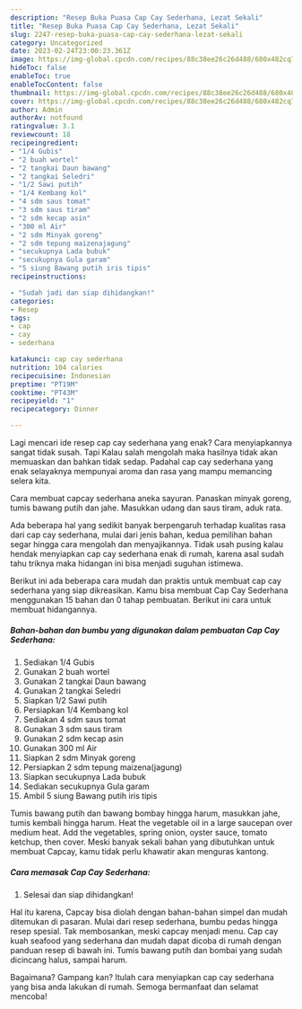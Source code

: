 ```yaml
---
description: "Resep Buka Puasa Cap Cay Sederhana, Lezat Sekali"
title: "Resep Buka Puasa Cap Cay Sederhana, Lezat Sekali"
slug: 2247-resep-buka-puasa-cap-cay-sederhana-lezat-sekali
category: Uncategorized
date: 2023-02-24T23:00:23.361Z
image: https://img-global.cpcdn.com/recipes/88c38ee26c26d488/680x482cq70/cap-cay-sederhana-foto-resep-utama.jpg
hideToc: false
enableToc: true
enableTocContent: false
thumbnail: https://img-global.cpcdn.com/recipes/88c38ee26c26d488/680x482cq70/cap-cay-sederhana-foto-resep-utama.jpg
cover: https://img-global.cpcdn.com/recipes/88c38ee26c26d488/680x482cq70/cap-cay-sederhana-foto-resep-utama.jpg
author: Admin
authorAv: notfound
ratingvalue: 3.1
reviewcount: 18
recipeingredient:
- "1/4 Gubis"
- "2 buah wortel"
- "2 tangkai Daun bawang"
- "2 tangkai Seledri"
- "1/2 Sawi putih"
- "1/4 Kembang kol"
- "4 sdm saus tomat"
- "3 sdm saus tiram"
- "2 sdm kecap asin"
- "300 ml Air"
- "2 sdm Minyak goreng"
- "2 sdm tepung maizenajagung"
- "secukupnya Lada bubuk"
- "secukupnya Gula garam"
- "5 siung Bawang putih iris tipis"
recipeinstructions:

- "Sudah jadi dan siap dihidangkan!"
categories:
- Resep
tags:
- cap
- cay
- sederhana

katakunci: cap cay sederhana 
nutrition: 104 calories
recipecuisine: Indonesian
preptime: "PT19M"
cooktime: "PT43M"
recipeyield: "1"
recipecategory: Dinner

---
```



Lagi mencari ide resep cap cay sederhana yang enak? Cara menyiapkannya sangat tidak susah. Tapi Kalau salah mengolah maka hasilnya tidak akan memuaskan dan bahkan tidak sedap. Padahal cap cay sederhana yang enak selayaknya mempunyai aroma dan rasa yang mampu memancing selera kita.


Cara membuat capcay sederhana aneka sayuran. Panaskan minyak goreng, tumis bawang putih dan jahe. Masukkan udang dan saus tiram, aduk rata.

Ada beberapa hal yang sedikit banyak berpengaruh terhadap kualitas rasa dari cap cay sederhana, mulai dari jenis bahan, kedua pemilihan bahan segar hingga cara mengolah dan menyajikannya. Tidak usah pusing kalau hendak menyiapkan cap cay sederhana enak di rumah, karena asal sudah tahu triknya maka hidangan ini bisa menjadi suguhan istimewa.


Berikut ini ada beberapa cara mudah dan praktis untuk membuat cap cay sederhana yang siap dikreasikan. Kamu bisa membuat Cap Cay Sederhana menggunakan 15 bahan dan 0 tahap pembuatan. Berikut ini cara untuk membuat hidangannya.

<!--inarticleads1-->

##### Bahan-bahan dan bumbu yang digunakan dalam pembuatan Cap Cay Sederhana:

1. Sediakan 1/4 Gubis
1. Gunakan 2 buah wortel
1. Gunakan 2 tangkai Daun bawang
1. Gunakan 2 tangkai Seledri
1. Siapkan 1/2 Sawi putih
1. Persiapkan 1/4 Kembang kol
1. Sediakan 4 sdm saus tomat
1. Gunakan 3 sdm saus tiram
1. Gunakan 2 sdm kecap asin
1. Gunakan 300 ml Air
1. Siapkan 2 sdm Minyak goreng
1. Persiapkan 2 sdm tepung maizena(jagung)
1. Siapkan secukupnya Lada bubuk
1. Sediakan secukupnya Gula garam
1. Ambil 5 siung Bawang putih iris tipis


Tumis bawang putih dan bawang bombay hingga harum, masukkan jahe, tumis kembali hingga harum. Heat the vegetable oil in a large saucepan over medium heat. Add the vegetables, spring onion, oyster sauce, tomato ketchup, then cover. Meski banyak sekali bahan yang dibutuhkan untuk membuat Capcay, kamu tidak perlu khawatir akan menguras kantong. 

<!--inarticleads2-->

##### Cara memasak Cap Cay Sederhana:


1. Selesai dan siap dihidangkan!

Hal itu karena, Capcay bisa diolah dengan bahan-bahan simpel dan mudah ditemukan di pasaran. Mulai dari resep sederhana, bumbu pedas hingga resep spesial. Tak membosankan, meski capcay menjadi menu. Cap cay kuah seafood yang sederhana dan mudah dapat dicoba di rumah dengan panduan resep di bawah ini. Tumis bawang putih dan bombai yang sudah dicincang halus, sampai harum. 

Bagaimana? Gampang kan? Itulah cara menyiapkan cap cay sederhana yang bisa anda lakukan di rumah. Semoga bermanfaat dan selamat mencoba!
